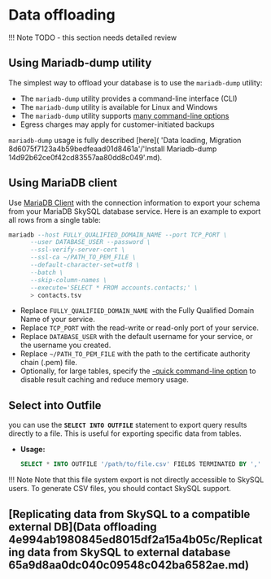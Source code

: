 # Data offloading

!!! Note
    TODO - this section needs detailed review


## **Using Mariadb-dump utility**

The simplest way to offload your database is to use the `mariadb-dump` utility:

- The `mariadb-dump` utility provides a command-line interface (CLI)
- The `mariadb-dump` utility is available for Linux and Windows
- The `mariadb-dump` utility supports [many command-line options](https://mariadb.com/docs/skysql-dbaas/ref/mdb/cli/mariadb-dump/)
- Egress charges may apply for customer-initiated backups

`mariadb-dump` usage is fully described [here](
'Data loading, Migration 8d6075f7123a4b59bedfeaad01d8461a'/'Install Mariadb-dump 14d92b62ce0f42cd83557aa80dd8c049'.md). 

## **Using MariaDB client**

Use [MariaDB Client](https://mariadb.com/docs/skysql-previous-release/connect/clients/mariadb-client/) with the connection information to export your schema from your MariaDB SkySQL database service. Here is an example to export all rows from a single table:

```sql
mariadb --host FULLY_QUALIFIED_DOMAIN_NAME --port TCP_PORT \
      --user DATABASE_USER --password \
      --ssl-verify-server-cert \
      --ssl-ca ~/PATH_TO_PEM_FILE \
      --default-character-set=utf8 \
      --batch \
      --skip-column-names \
      --execute='SELECT * FROM accounts.contacts;' \
      > contacts.tsv
```

- Replace `FULLY_QUALIFIED_DOMAIN_NAME` with the Fully Qualified Domain Name of your service.
- Replace `TCP_PORT` with the read-write or read-only port of your service.
- Replace `DATABASE_USER` with the default username for your service, or the username you created.
- Replace `~/PATH_TO_PEM_FILE` with the path to the certificate authority chain (.pem) file.
- Optionally, for large tables, specify the [-quick command-line option](https://mariadb.com/docs/skysql-previous-release/ref/mdb/cli/mariadb/quick/) to disable result caching and reduce memory usage.

## **Select into Outfile**

you can use the **`SELECT INTO OUTFILE`** statement to export query results directly to a file. This is useful for exporting specific data from tables.

- **Usage:**
    
    ```sql
    SELECT * INTO OUTFILE '/path/to/file.csv' FIELDS TERMINATED BY ',' FROM your_table;
    ```
    

!!! Note
    Note that this file system export is not directly accessible to SkySQL users. To generate CSV files, you should contact SkySQL support.


## [Replicating data from SkySQL to a compatible external DB](Data offloading 4e994ab1980845ed8015df2a15a4b05c/Replicating data from SkySQL to external database 65a9d8aa0dc040c09548c042ba6582ae.md)

